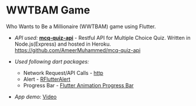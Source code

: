 # WWTBAM Game 
Who Wants to Be a Millionaire (WWTBAM) game using Flutter.

* *API used:*  [**mcq-quiz-api**](https://github.com/AmeerMuhammed/mcq-quiz-api) - Restful API for Multiple Choice Quiz. Written in Node.js(Express) and hosted in Heroku. https://github.com/AmeerMuhammed/mcq-quiz-api

* *Used following dart packages:*
  * Network Request/API Calls - [http](https://pub.dev/packages/http)
  * Alert - [RFlutterAlert](https://pub.dev/packages/rflutter_alert)
  * Progress Bar - [Flutter Animation Progress Bar](https://pub.dev/packages/flutter_animation_progress_bar)

* *App demo:* [Video](https://ameermuhammed.github.io/wwtbam-game-flutter/demo.mp4)